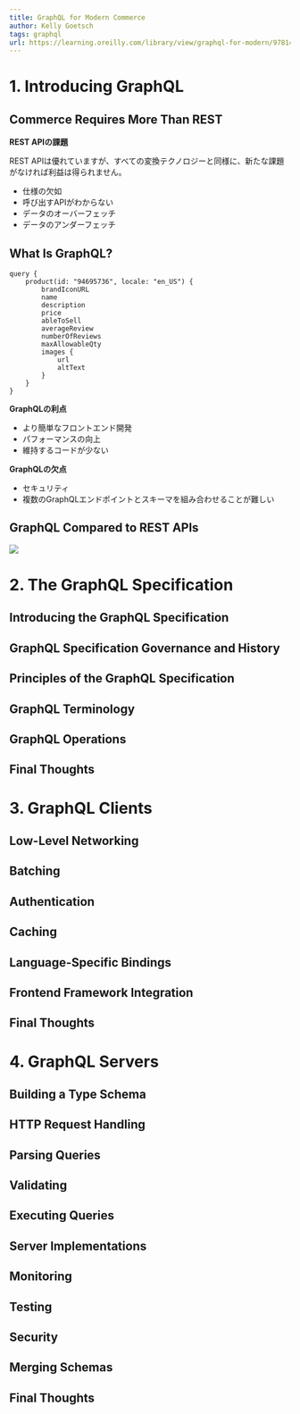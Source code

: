 ```yaml
---
title: GraphQL for Modern Commerce
author: Kelly Goetsch
tags: graphql
url: https://learning.oreilly.com/library/view/graphql-for-modern/9781492056850/
---
```


# 1. Introducing GraphQL
## Commerce Requires More Than REST
**REST APIの課題**

REST APIは優れていますが、すべての変換テクノロジーと同様に、新たな課題がなければ利益は得られません。
- 仕様の欠如
- 呼び出すAPIがわからない
- データのオーバーフェッチ
- データのアンダーフェッチ

## What Is GraphQL?
```
query {
	product(id: "94695736", locale: "en_US") {
		brandIconURL
		name
		description
		price
		ableToSell
		averageReview
		numberOfReviews
		maxAllowableQty
		images {
			url
			altText
		}
	}
}
```

**GraphQLの利点**
- より簡単なフロントエンド開発
- パフォーマンスの向上
- 維持するコードが少ない

**GraphQLの欠点**
- セキュリティ
- 複数のGraphQLエンドポイントとスキーマを組み合わせることが難しい

## GraphQL Compared to REST APIs
![](https://learning.oreilly.com/library/view/graphql-for-modern/9781492056850/assets/gqmc_0107.png)

# 2. The GraphQL Specification
## Introducing the GraphQL Specification
## GraphQL Specification Governance and History
## Principles of the GraphQL Specification
## GraphQL Terminology
## GraphQL Operations
## Final Thoughts

# 3. GraphQL Clients
## Low-Level Networking
## Batching
## Authentication
## Caching
## Language-Specific Bindings
## Frontend Framework Integration
## Final Thoughts

# 4. GraphQL Servers
## Building a Type Schema
## HTTP Request Handling
## Parsing Queries
## Validating
## Executing Queries
## Server Implementations
## Monitoring
## Testing
## Security
## Merging Schemas
## Final Thoughts
